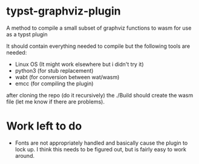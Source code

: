 # typst-graphviz-plugin
A method to compile a small subset of graphviz functions to wasm for use as a typst plugin

It should contain everything needed to compile but the following tools are needed:
- Linux OS (It might work elsewhere but i didn't try it)
- python3 (for stub replacement)
- wabt (for conversion between wat/wasm)
- emcc (for compiling the plugin)

after cloning the repo (do it recursively) the ./Build should create the wasm file (let me know if there are problems). 

# Work left to do
- Fonts are not appropriately handled and basically cause the plugin to lock up. I think this needs to be figured out, but is fairly easy to work around.
